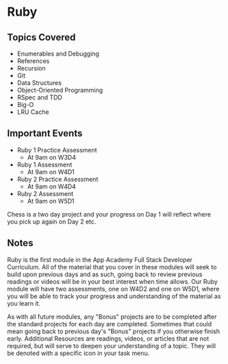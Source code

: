 # Ruby

## Topics Covered

- Enumerables and Debugging
- References
- Recursion
- Git
- Data Structures
- Object-Oriented Programming
- RSpec and TDD
- Big-O
- LRU Cache

## Important Events

- Ruby 1 Practice Assessment
  - At 9am on W3D4
- Ruby 1 Assessment
  - At 9am on W4D1
- Ruby 2 Practice Assessment
  - At 9am on W4D4
- Ruby 2 Assessment
  - At 9am on W5D1

Chess is a two day project and your progress on Day 1 will reflect where you
pick up again on Day 2 etc.

## Notes

Ruby is the first module in the App Academy Full Stack Developer Curriculum. All
of the material that you cover in these modules will seek to build upon previous
days and as such, going back to review previous readings or videos will be in
your best interest when time allows. Our Ruby module will have two assessments,
one on W4D2 and one on W5D1, where you will be able to track your progress and
understanding of the material as you learn it.

As with all future modules, any "Bonus" projects are to be completed after the
standard projects for each day are completed. Sometimes that could mean going
back to previous day's "Bonus" projects if you otherwise finish early.
Additional Resources are readings, videos, or articles that are not required,
but will serve to deepen your understanding of a topic. They will be denoted
with a specific icon in your task menu.
